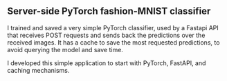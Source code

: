 ## Server-side PyTorch fashion-MNIST classifier

I trained and saved a very simple PyTorch classifier, used by a Fastapi API that receives POST requests and sends back the predictions over the received images.
It has a cache to save the most requested predictions, to avoid querying the model and save time.

I developed this simple application to start with PyTorch, FastAPI, and caching mechanisms.
